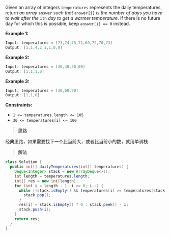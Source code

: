 Given an array of integers `temperatures` represents the daily temperatures, return *an array* `answer` *such that* `answer[i]` *is the number of days you have to wait after the* `ith` *day to get a warmer temperature*. If there is no future day for which this is possible, keep `answer[i] == 0` instead.

**Example 1:**

```java
Input: temperatures = [73,74,75,71,69,72,76,73]
Output: [1,1,4,2,1,1,0,0]
```

**Example 2:**

```java
Input: temperatures = [30,40,50,60]
Output: [1,1,1,0]
```

**Example 3:**

```java
Input: temperatures = [30,60,90]
Output: [1,1,0]
```

**Constraints:**

- `1 <= temperatures.length <= 105`
- `30 <= temperatures[i] <= 100`

> **思路**

经典思路，如果需要找下一个比当前大，或者比当前小的数，就用单调栈

> **解法**

```java
class Solution {
  public int[] dailyTemperatures(int[] temperatures) {
    Deque<Integer> stack = new ArrayDeque<>();
    int length = temperatures.length;
    int[] res = new int[length];
    for (int i = length - 1; i >= 0; i--) {
      while (!stack.isEmpty() && temperatures[i] >= temperatures[stack.peek()]) {
        stack.pop();
      }
      res[i] = stack.isEmpty() ? 0 : stack.peek() - i;
      stack.push(i);
    }
    return res;
  }
}
```

